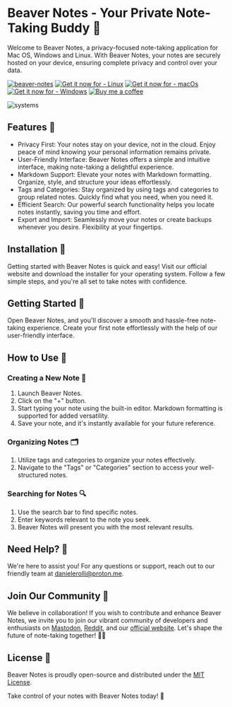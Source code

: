 # Beaver Notes - Your Private Note-Taking Buddy 📝

Welcome to Beaver Notes, a privacy-focused note-taking application for Mac OS, Windows and Linux. With Beaver Notes, your notes are securely hosted on your device, ensuring complete privacy and control over your data.

[![beaver-notes](https://snapcraft.io/beaver-notes/badge.svg)](https://snapcraft.io/beaver-notes)
[![Get it now for - Linux](https://img.shields.io/badge/Get_it_now_for-Linux-yellow?logo=linux&logoColor=white)](http://beavernotes.com/download.html)
[![Get it now for - macOs](https://img.shields.io/static/v1?label=Get+it+now+for&message=macOs&color=orange&logo=apple&logoColor=white)](http://beavernotes.com/download.html)
[![Get it now for - Windows](https://img.shields.io/badge/Get_it_now_for-Windows-blue?logo=windows&logoColor=white)](http://beavernotes.com/download.html)
[![Buy me a coffee](https://img.shields.io/static/v1?label=&message=Buy+me+a+coffee&color=yellow&logo=Buy+me+a+coffee&logoColor=white)](https://www.buymeacoffee.com/beavernotes)


![systems](https://github.com/Daniele-rolli/Beaver-Notes/assets/67503004/f9c6e510-3bad-4563-b6b4-5dfc7dff7caa)


## Features 🌟

- Privacy First: Your notes stay on your device, not in the cloud. Enjoy peace of mind knowing your personal information remains private.
- User-Friendly Interface: Beaver Notes offers a simple and intuitive interface, making note-taking a delightful experience.
- Markdown Support: Elevate your notes with Markdown formatting. Organize, style, and structure your ideas effortlessly.
- Tags and Categories: Stay organized by using tags and categories to group related notes. Quickly find what you need, when you need it.
- Efficient Search: Our powerful search functionality helps you locate notes instantly, saving you time and effort.
- Export and Import: Seamlessly move your notes or create backups whenever you desire. Flexibility at your fingertips.
  
## Installation 🚀

Getting started with Beaver Notes is quick and easy! Visit our official website and download the installer for your operating system. 
Follow a few simple steps, and you're all set to take notes with confidence.

## Getting Started 🎉

Open Beaver Notes, and you'll discover a smooth and hassle-free note-taking experience. 
Create your first note effortlessly with the help of our user-friendly interface.
## How to Use 📖

### Creating a New Note 📝

1. Launch Beaver Notes.
2. Click on the "+" button.
3. Start typing your note using the built-in editor. Markdown formatting is supported for added versatility.
4. Save your note, and it's instantly available for your future reference.
   
### Organizing Notes 🗂️

1. Utilize tags and categories to organize your notes effectively.
2. Navigate to the "Tags" or "Categories" section to access your well-structured notes.
###  Searching for Notes 🔍

1. Use the search bar to find specific notes.
2. Enter keywords relevant to the note you seek.
3. Beaver Notes will present you with the most relevant results.

## Need Help? 🤔

We're here to assist you! For any questions or support, reach out to our friendly team at danielerolli@proton.me.

## Join Our Community 🦫

We believe in collaboration! If you wish to contribute and enhance Beaver Notes, we invite you to join our vibrant community of developers and enthusiasts on [Mastodon](https://mastodon.social/@Beavernotes), [Reddit](https://www.reddit.com/r/BeaverNotes/), and our [official website](https://www.beavernotes.com). Let's shape the future of note-taking together! 🚀📝

## License 📜
Beaver Notes is proudly open-source and distributed under the [MIT License](https://github.com/Daniele-rolli/Beaver-Notes/blob/main/LICENSE).

Take control of your notes with Beaver Notes today! 🚀
